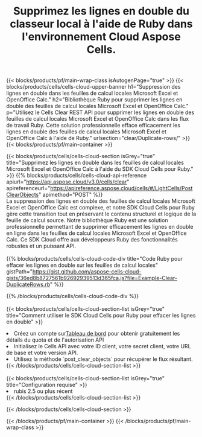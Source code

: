 ﻿---
title:  Supprimez les lignes en double du classeur local à l'aide de Ruby dans l'environnement Cloud Aspose Cells.
description: API et SDK Cloud pour supprimer les lignes en double dans Microsoft Excel et OpenOffice Calc à l'aide de Ruby. Supprimez les lignes en double dans les feuilles de calcul locales avec le SDK Cloud Cells pour Ruby.
---
{{< blocks/products/pf/main-wrap-class isAutogenPage="true" >}}
{{< blocks/products/cells/cells-cloud-upper-banner h1="Suppression des lignes en double dans les feuilles de calcul locales Microsoft Excel et OpenOffice Calc." h2="Bibliothèque Ruby pour supprimer les lignes en double des feuilles de calcul locales Microsoft Excel et OpenOffice Calc." p="Utilisez le Cells Clear REST API pour supprimer les lignes en double des feuilles de calcul locales Microsoft Excel et OpenOffice Calc dans les flux de travail Ruby. Cette solution professionnelle efface efficacement les lignes en double des feuilles de calcul locales Microsoft Excel et OpenOffice Calc à l\'aide de Ruby." urlsection="clear/Duplicate-rows/" >}}
{{< blocks/products/pf/main-container >}}

{{< blocks/products/cells/cells-cloud-section isGrey="true" title="Supprimez les lignes en double dans les feuilles de calcul locales Microsoft Excel et OpenOffice Calc à l\'aide du SDK Cloud Cells pour Ruby." >}}
{{% blocks/products/cells/cells-cloud-api-reference apiurl="https://api.aspose.cloud/v3.0/cells/clear" apireferenceurl="https://apireference.aspose.cloud/cells/#/LightCells/PostClearObjects" apimethod="POST" %}}
<br/>
La suppression des lignes en double des feuilles de calcul locales Microsoft Excel et OpenOffice Calc est complexe, et notre SDK Cloud Cells pour Ruby gère cette transition tout en préservant le contenu structurel et logique de la feuille de calcul source. Notre bibliothèque Ruby est une solution professionnelle permettant de supprimer efficacement les lignes en double en ligne dans les feuilles de calcul locales Microsoft Excel et OpenOffice Calc. Ce SDK Cloud offre aux développeurs Ruby des fonctionnalités robustes et un puissant API.
<br/>
<br/>
{{% blocks/products/cells/cells-cloud-code-div title="Code Ruby pour effacer les lignes en double sur les feuilles de calcul locales" gistPath="https://gist.github.com/aspose-cells-cloud-gists/36ed8b8727561b92692939513d365fca.js?file=Example-Clear-DuplicateRows.rb" %}}
  
{{% /blocks/products/cells/cells-cloud-code-div %}}
<br/>
<br/>
{{< blocks/products/cells/cells-cloud-section-list isGrey="true" title="Comment utiliser le SDK Cloud Cells pour Ruby pour effacer les lignes en double" >}}
<li> Créez un compte sur<a href="https://dashboard.aspose.cloud/">Tableau de bord</a> pour obtenir gratuitement les détails du quota et de l'autorisation API</li>
<li>Initialisez le Cells API avec votre ID client, votre secret client, votre URL de base et votre version API.</li>
<li>Utilisez la méthode `post_clear_objects` pour récupérer le flux résultant.</li>
{{< /blocks/products/cells/cells-cloud-section-list >}}
<br/>
<br/>
{{< blocks/products/cells/cells-cloud-section-list isGrey="true" title="Configuration requise" >}}
<li>rubis 2.5 ou plus récent</li>
{{< /blocks/products/cells/cells-cloud-section-list >}}

{{< /blocks/products/cells/cells-cloud-section >}}

{{< /blocks/products/pf/main-container >}}
{{< /blocks/products/pf/main-wrap-class >}}
